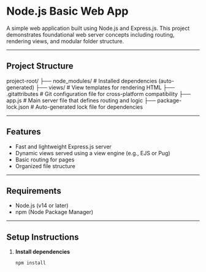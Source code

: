 # Node.js Basic Web App

A simple web application built using Node.js and Express.js. This project demonstrates foundational web server concepts including routing, rendering views, and modular folder structure.

---

## Project Structure

project-root/
├── node_modules/ # Installed dependencies (auto-generated)
├── views/ # View templates for rendering HTML
├── .gitattributes # Git configuration file for cross-platform compatibility
├── app.js # Main server file that defines routing and logic
├── package-lock.json # Auto-generated lock file for dependencies


---

## Features

- Fast and lightweight Express.js server
- Dynamic views served using a view engine (e.g., EJS or Pug)
- Basic routing for pages
- Organized file structure

---

## Requirements

- Node.js (v14 or later)
- npm (Node Package Manager)

---

## Setup Instructions

1. **Install dependencies**
   ```bash
   npm install

